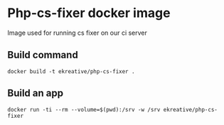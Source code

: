 # Php-cs-fixer docker image

Image used for running cs fixer on our ci server

## Build command

    docker build -t ekreative/php-cs-fixer .

## Build an app

    docker run -ti --rm --volume=$(pwd):/srv -w /srv ekreative/php-cs-fixer
